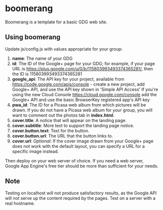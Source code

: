boomerang
=========
Boomerang is a template for a basic GDG web site.

Using boomerang
---------------
Update js/config.js with values appropriate for your group:

1. **name**: The name of your GDG
2. **id**: The ID of the Google+ page for your GDG; for example, if your page
   URL is https://plus.google.com/u/0/b/115803993493374365281/, then the ID
   is 115803993493374365281
3. **google_api**: The API key for your project, available from
   https://code.google.com/apis/console - create a new project, add Google+ API,
   and use the API key shown in 'Simple API Access'
   If you're using the new Cloud Console https://cloud.google.com/console
   add the Google+ API and use the basic BrowserKey registered app's API key
4. **pwa_id**: The ID for a Picasa web album from which pictures will be
   drawn. If you do not have a Picasa web album for your group, you will want
   to comment out the photos tab in **index.html**.
5. **cover.title**: A notice that will appear on the landing page.
6. **cover.subtitle**: More text to support the landing page notice.
7. **cover.button.text**: Text for the button.
8. **cover.button.url**: The URL that the button links to.
9. **cover.url**: _Optional_: If the cover image drawn from your Google+ page
   does not work with the default layout, you can specify a URL for a specific
   image instead.

Then deploy on your web server of choice. If you need a web server, Google App
Engine's free tier should be more than sufficient for your needs.

Note
----
Testing on localhost will not produce satisfactory results, as the Google API
will not serve up the content required by the pages. Test on a server with a
real hostname.

